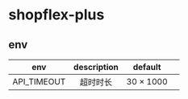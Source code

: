 # shopflex-plus

## env

|     env     | description |  default  |     |
| :---------: | :---------: | :-------: | :-: |
| API_TIMEOUT |  超时时长   | 30 × 1000 |     |
